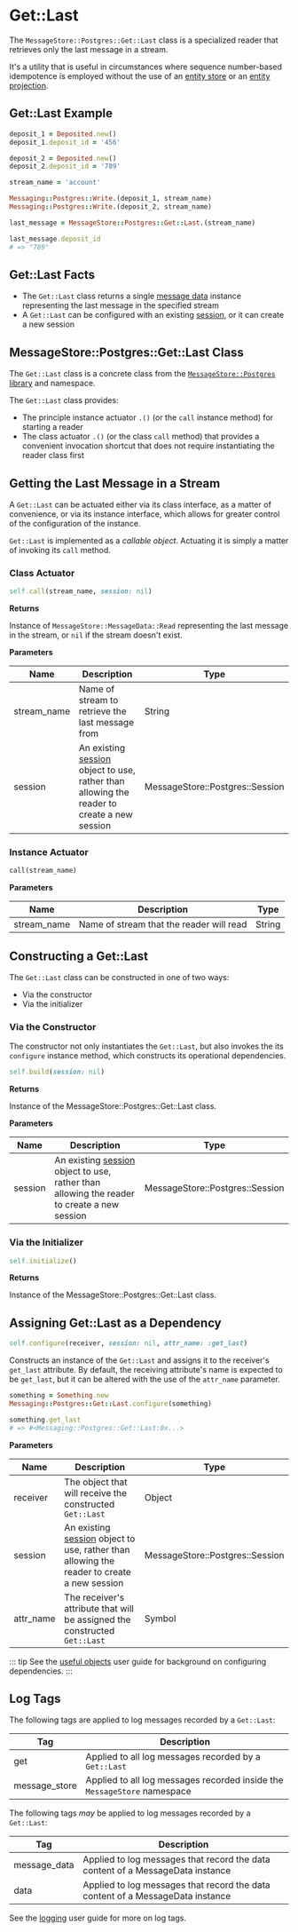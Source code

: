 # Get::Last

The `MessageStore::Postgres::Get::Last` class is a specialized reader that retrieves only the last message in a stream.

It's a utility that is useful in circumstances where sequence number-based idempotence is employed without the use of an [entity store](/user-guide/entity-store/) or an [entity projection](/user-guide/projection.md).

## Get::Last Example

``` ruby
deposit_1 = Deposited.new()
deposit_1.deposit_id = '456'

deposit_2 = Deposited.new()
deposit_2.deposit_id = '789'

stream_name = 'account'

Messaging::Postgres::Write.(deposit_1, stream_name)
Messaging::Postgres::Write.(deposit_2, stream_name)

last_message = MessageStore::Postgres::Get::Last.(stream_name)

last_message.deposit_id
# => "789"
```

## Get::Last Facts

- The `Get::Last` class returns a single [message data](/user-guide/messages-and-message-data/message-data.md) instance representing the last message in the specified stream
- A `Get::Last` can be configured with an existing [session](./session.md), or it can create a new session

## MessageStore::Postgres::Get::Last Class

The `Get::Last` class is a concrete class from the [`MessageStore::Postgres` library](../libraries.md#message-store-postgres) and namespace.

The `Get::Last` class provides:

- The principle instance actuator `.()` (or the `call` instance method) for starting a reader
- The class actuator `.()` (or the class `call` method) that provides a convenient invocation shortcut that does not require instantiating the reader class first

## Getting the Last Message in a Stream

A `Get::Last` can be actuated either via its class interface, as a matter of convenience, or via its instance interface, which allows for greater control of the configuration of the instance.

`Get::Last` is implemented as a _callable object_. Actuating it is simply a matter of invoking its `call` method.

### Class Actuator

``` ruby
self.call(stream_name, session: nil)
```

**Returns**

Instance of `MessageStore::MessageData::Read` representing the last message in the stream, or `nil` if the stream doesn't exist.

**Parameters**

| Name | Description | Type |
| --- | --- | --- |
| stream_name | Name of stream to retrieve the last message from | String |
| session | An existing [session](./session.md) object to use, rather than allowing the reader to create a new session | MessageStore::Postgres::Session |

### Instance Actuator

``` ruby
call(stream_name)
```

**Parameters**

| Name | Description | Type |
| --- | --- | --- |
| stream_name | Name of stream that the reader will read | String |

## Constructing a Get::Last

The `Get::Last` class can be constructed in one of two ways:

- Via the constructor
- Via the initializer

### Via the Constructor

The constructor not only instantiates the `Get::Last`, but also invokes the its `configure` instance method, which constructs its operational dependencies.

``` ruby
self.build(session: nil)
```

**Returns**

Instance of the MessageStore::Postgres::Get::Last class.

**Parameters**

| Name | Description | Type |
| --- | --- | --- |
| session | An existing [session](./session.md) object to use, rather than allowing the reader to create a new session | MessageStore::Postgres::Session |

### Via the Initializer

``` ruby
self.initialize()
```

**Returns**

Instance of the MessageStore::Postgres::Get::Last class.

## Assigning Get::Last as a Dependency

``` ruby
self.configure(receiver, session: nil, attr_name: :get_last)
```

Constructs an instance of the `Get::Last` and assigns it to the receiver's `get_last` attribute. By default, the receiving attribute's name is expected to be `get_last`, but it can be altered with the use of the `attr_name` parameter.

``` ruby
something = Something.new
Messaging::Postgres::Get::Last.configure(something)

something.get_last
# => #<Messaging::Postgres::Get::Last:0x...>
```

**Parameters**

| Name | Description | Type |
| --- | --- | --- |
| receiver | The object that will receive the constructed `Get::Last` | Object |
| session | An existing [session](./session.md) object to use, rather than allowing the reader to create a new session | MessageStore::Postgres::Session |
| attr_name | The receiver's attribute that will be assigned the constructed `Get::Last` | Symbol |

::: tip
See the [useful objects](/user-guide/useful-objects.md#configuring-dependencies) user guide for background on configuring dependencies.
:::

## Log Tags

The following tags are applied to log messages recorded by a `Get::Last`:

| Tag | Description |
| --- | --- |
| get | Applied to all log messages recorded by a `Get::Last` |
| message_store | Applied to all log messages recorded inside the `MessageStore` namespace |

The following tags _may_ be applied to log messages recorded by a `Get::Last`:

| Tag | Description |
| --- | --- |
| message_data | Applied to log messages that record the data content of a MessageData instance |
| data | Applied to log messages that record the data content of a MessageData instance |

See the [logging](/user-guide/logging/) user guide for more on log tags.
